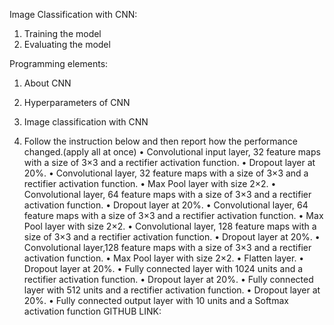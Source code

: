 Image Classification with CNN:

1. Training the model
2. Evaluating the model
   
Programming elements:

1. About CNN

2. Hyperparameters of CNN

3. Image classification with CNN

4. Follow the instruction below and then report how the performance changed.(apply all at once) • Convolutional input layer, 32 feature maps with a size of 3×3 and a rectifier activation function. • Dropout layer at 20%. • Convolutional layer, 32 feature maps with a size of 3×3 and a rectifier activation function. • Max Pool layer with size 2×2. • Convolutional layer, 64 feature maps with a size of 3×3 and a rectifier activation function. • Dropout layer at 20%. • Convolutional layer, 64 feature maps with a size of 3×3 and a rectifier activation function. • Max Pool layer with size 2×2. • Convolutional layer, 128 feature maps with a size of 3×3 and a rectifier activation function. • Dropout layer at 20%. • Convolutional layer,128 feature maps with a size of 3×3 and a rectifier activation function. • Max Pool layer with size 2×2. • Flatten layer. • Dropout layer at 20%. • Fully connected layer with 1024 units and a rectifier activation function. • Dropout layer at 20%. • Fully connected layer with 512 units and a rectifier activation function. • Dropout layer at 20%. • Fully connected output layer with 10 units and a Softmax activation function
GITHUB LINK:
